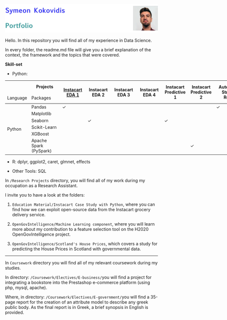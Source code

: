 ![ID banner](id_banner.jpg)

Hello. In this repository you will find all of my experience in Data Science.

In every folder, the readme.md file will give you a brief explanation of the context, the framework and the topics that were covered.

**Skill-set**  

* Python: 
<table style="undefined;table-layout: fixed; width: 1292px">
<colgroup>
<col style="width: 80px">
<col style="width: 104px">
<col style="width: 85px">
<col style="width: 85px">
<col style="width: 85px">
<col style="width: 86px">
<col style="width: 86px">
<col style="width: 86px">
<col style="width: 111px">
<col style="width: 111px">
<col style="width: 111px">
<col style="width: 111px">
<col style="width: 151px">
</colgroup>
<thead>
  <tr>
    <th>﻿</th>
    <th>Projects</th>
    <th rowspan="2"><a href="https://github.com/kokovidis/portfolio/tree/master/Research%20Projects/Educational%20Material/Instacart%20Case%20Study%20with%20Python" target="_blank" rel="noopener noreferrer">Instacart</a><br><a href="https://github.com/kokovidis/portfolio/tree/master/Research%20Projects/Educational%20Material/Instacart%20Case%20Study%20with%20Python" target="_blank" rel="noopener noreferrer">EDA 1</a></th>
    <th rowspan="2">Instacart<br>EDA 2</th>
    <th rowspan="2">Instacart<br>EDA 3</th>
    <th rowspan="2">Instacart<br>EDA 4</th>
    <th rowspan="2">Instacart<br>Predictive 1</th>
    <th rowspan="2">Instacart<br>Predictive 2</th>
    <th rowspan="2">Automobile <br>Strategy Report</th>
    <th rowspan="2">Employee<br>Attrition</th>
    <th rowspan="2">Movie <br>Recommendation <br>Systems</th>
    <th rowspan="2">Labelling <br>Yelp Restaurant <br>Reviews<br></th>
    <th rowspan="2">Spotify Sreaming Data<br></th>
  </tr>
  <tr>
    <td>Language</td>
    <td>Packages</td>
  </tr>
</thead>
<tbody>
  <tr>
    <td rowspan="6">Python</td>
    <td>Pandas</td>
    <td>✓</td>
    <td></td>
    <td></td>
    <td></td>
    <td></td>
    <td></td>
    <td>✓</td>
    <td></td>
    <td></td>
    <td></td>
    <td></td>
  </tr>
  <tr>
    <td>Matplotlib</td>
    <td></td>
    <td></td>
    <td></td>
    <td></td>
    <td></td>
    <td></td>
    <td></td>
    <td></td>
    <td></td>
    <td></td>
    <td></td>
  </tr>
  <tr>
    <td>Seaborn</td>
    <td></td>
    <td>✓</td>
    <td></td>
    <td></td>
    <td>✓</td>
    <td></td>
    <td></td>
    <td></td>
    <td></td>
    <td></td>
    <td></td>
  </tr>
  <tr>
    <td>Scikit-Learn</td>
    <td></td>
    <td></td>
    <td></td>
    <td></td>
    <td></td>
    <td></td>
    <td></td>
    <td></td>
    <td></td>
    <td></td>
    <td></td>
  </tr>
  <tr>
    <td>XGBoost</td>
    <td></td>
    <td></td>
    <td></td>
    <td></td>
    <td></td>
    <td></td>
    <td></td>
    <td></td>
    <td></td>
    <td></td>
    <td></td>
  </tr>
  <tr>
    <td>Apache Spark<br>(PySpark)</td>
    <td></td>
    <td></td>
    <td></td>
    <td></td>
    <td></td>
    <td>✓</td>
    <td></td>
    <td></td>
    <td></td>
    <td></td>
    <td></td>
  </tr>
</tbody>
</table>

* R: dplyr, ggplot2, caret, glmnet, effects


* Other Tools: SQL

In `/Research Projects` directory, you will find all of my work during my occupation as a Research Assistant. 

I invite you to have a look at the folders:  

1. `Education Material/Instacart Case Study with Python`, where you can find how we can exploit open-source data from the Instacart grocery delivery service.

2. `OpenGovIntelligence/Machine Learning component`, where you will learn more about my contribution to a feature selection tool on the H2020 OpenGovIntelligence project.

3. `OpenGovIntelligence/Scotland's House Prices`, which covers a study for predicting the House Prices in Scotland with governmental data.


<hr> </hr>

In `Coursework` directory you will find all of my relevant coursework during my studies. 


In directory:
`/Coursework/Electives/E-business/`you will find a project for integrating a bookstore into the Prestashop e-commerce platform (using php, mysql, apache).


Where, in directory:
`/Coursework/Electives/E-government/`you will find a 35-page report for the creation of an attribute model to describe any greek public body. As the final report is in Greek, a brief synopsis in English is provided.